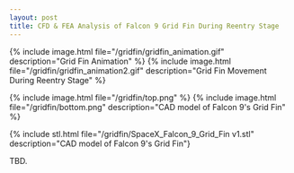 ```yaml
---
layout: post
title: CFD & FEA Analysis of Falcon 9 Grid Fin During Reentry Stage
---
```

{% include image.html file="/gridfin/gridfin_animation.gif" description="Grid Fin Animation" %}
{% include image.html file="/gridfin/gridfin_animation2.gif" description="Grid Fin Movement During Reentry Stage" %}

{% include image.html file="/gridfin/top.png" %}
{% include image.html file="/gridfin/bottom.png" description="CAD model of Falcon 9's Grid Fin" %}

{% include stl.html file="/gridfin/SpaceX_Falcon_9_Grid_Fin v1.stl" description="CAD model of Falcon 9's Grid Fin"}

TBD.
